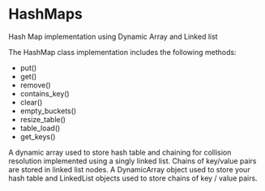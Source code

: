 # HashMaps
Hash Map implementation using Dynamic Array and Linked list


The HashMap class implementation includes the following methods:
- put()
- get()
- remove()
- contains_key()
- clear()
- empty_buckets()
- resize_table()
- table_load()
- get_keys()


A dynamic array used to store hash table and chaining for collision resolution implemented using a singly linked list. Chains of key/value pairs are stored in
linked list nodes. A DynamicArray object used to store your hash table and LinkedList objects used to store chains of key / value pairs.
